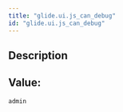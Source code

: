 ```yaml
---
title: "glide.ui.js_can_debug"
id: "glide.ui.js_can_debug"
---
```

## Description



## Value: 
```
admin
```